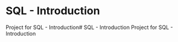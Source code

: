 # SQL - Introduction
Project for SQL - Introduction# SQL - Introduction
Project for SQL - Introduction
